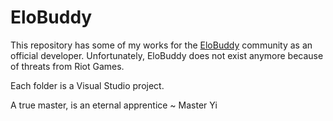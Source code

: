 # EloBuddy
This repository has some of my works for the [EloBuddy](https://pt-br.facebook.com/EloBuddyOfficial) community as an official developer. Unfortunately, EloBuddy does not exist anymore because of threats from Riot Games.

Each folder is a Visual Studio project.

A true master, is an eternal apprentice ~ Master Yi
